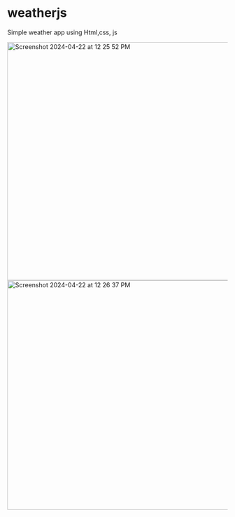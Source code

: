 # weatherjs
 Simple weather app using Html,css, js
 <div>
  <img width="544" alt="Screenshot 2024-04-22 at 12 25 52 PM" src="https://github.com/shresthacodes/weatherjs/assets/138806766/3f2bc922-131a-4f4a-8eb5-daf8d1d4b31d">
 </div>

<img width="524" alt="Screenshot 2024-04-22 at 12 26 37 PM" src="https://github.com/shresthacodes/weatherjs/assets/138806766/33d716ae-d7d9-476c-9f09-c3987c777a32">
